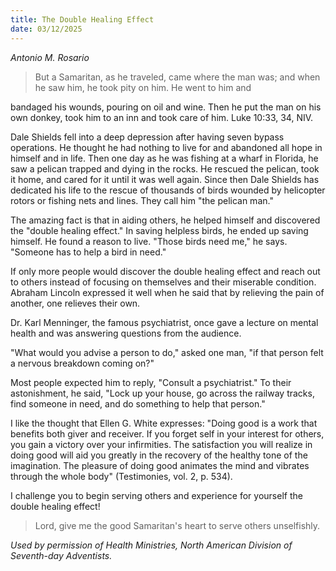 ```yaml
---
title: The Double Healing Effect
date: 03/12/2025
---
```


_Antonio M. Rosario_

> <p></p>
> But a Samaritan, as he traveled, came where the man was; and when he saw him, he took pity on him. He went to him and
bandaged his wounds, pouring on oil and wine. Then he put the man on his own donkey, took him to an inn and took care of him. Luke 10:33, 34, NIV.

Dale Shields fell into a deep depression after having seven bypass operations. He thought he had nothing to live for and abandoned all hope in himself and in life. Then one day as he was fishing at a wharf in Florida, he saw a pelican trapped and dying in the rocks. He rescued the pelican, took it home, and cared for it until it was well again. Since then Dale Shields has dedicated his life to the rescue of thousands of birds wounded by helicopter rotors or fishing nets and lines. They call him "the pelican man."

The amazing fact is that in aiding others, he helped himself and discovered the "double healing effect." In saving helpless birds, he ended up saving himself. He found a reason to live. "Those birds need me," he says. "Someone has to help a bird in need."

If only more people would discover the double healing effect and reach out to others instead of focusing on themselves and their miserable condition. Abraham Lincoln expressed it well when he said that by relieving the pain of another, one relieves their own.

Dr. Karl Menninger, the famous psychiatrist, once gave a lecture on mental health and was answering questions from the audience.

"What would you advise a person to do," asked one man, "if that person felt a nervous breakdown coming on?"

Most people expected him to reply, "Consult a psychiatrist." To their astonishment, he said, "Lock up your house, go across the railway tracks, find someone in need, and do something to help that person."

I like the thought that Ellen G. White expresses: "Doing good is a work that benefits both giver and receiver. If you forget self in your interest for others, you gain a victory over your infirmities. The satisfaction you will realize in doing good will aid you greatly in the recovery of the healthy tone of the imagination. The pleasure of doing good animates the mind and vibrates through the whole body" (Testimonies, vol. 2, p. 534).

I challenge you to begin serving others and experience for yourself the double healing effect!

> <callout></callout>
> Lord, give me the good Samaritan's heart to serve others unselfishly.

_Used by permission of Health Ministries, North American Division of Seventh-day Adventists._